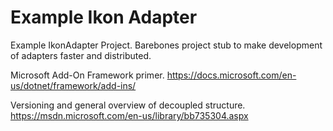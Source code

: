 # Example Ikon Adapter
Example IkonAdapter Project. Barebones project stub to make development of adapters faster and distributed.

Microsoft Add-On Framework primer.
https://docs.microsoft.com/en-us/dotnet/framework/add-ins/

Versioning and general overview of decoupled structure.
https://msdn.microsoft.com/en-us/library/bb735304.aspx
